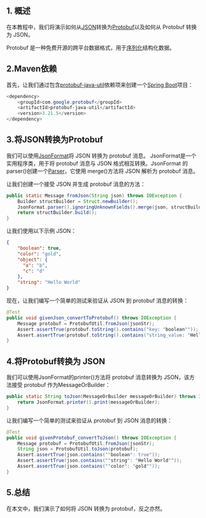 ## 1. 概述

在本教程中，我们将演示如何从[JSON](https://www.baeldung.com/java-json)转换为[Protobuf](https://www.baeldung.com/google-protocol-buffer)以及如何从 Protobuf 转换为 JSON。

Protobuf 是一种免费开源的跨平台数据格式，用于[序列化](https://en.wikipedia.org/wiki/Serialization)结构化数据。

## 2.Maven依赖

首先，让我们通过包含[protobuf-java-util](https://search.maven.org/artifact/com.google.protobuf/protobuf-java-util)依赖项来创建一个[Spring Boot](https://www.baeldung.com/spring-boot)项目：

```java
<dependency>
    <groupId>com.google.protobuf</groupId>
    <artifactId>protobuf-java-util</artifactId>
    <version>3.21.5</version>
</dependency>
```

## 3.将JSON转换为Protobuf

我们可以使用[JsonFormat](https://developers.google.com/protocol-buffers/docs/reference/java/com/google/protobuf/util/JsonFormat)将 JSON 转换为 protobuf 消息。 JsonFormat是一个实用程序类，用于将 protobuf 消息与 JSON 格式相互转换。JsonFormat 的 parser()创建一个[Parser](https://developers.google.com/protocol-buffers/docs/reference/java/com/google/protobuf/util/JsonFormat.Parser.html)，它使用 merge()方法将 JSON 解析为 protobuf 消息。

让我们创建一个接受 JSON 并生成 protobuf 消息的方法：

```java
public static Message fromJson(String json) throws IOException {
    Builder structBuilder = Struct.newBuilder();
    JsonFormat.parser().ignoringUnknownFields().merge(json, structBuilder);
    return structBuilder.build();
}
```

让我们使用以下示例 JSON：

```json
{
    "boolean": true,
    "color": "gold",
    "object": {
      "a": "b",
      "c": "d"
    },
    "string": "Hello World"
}
```

现在，让我们编写一个简单的测试来验证从 JSON 到 protobuf 消息的转换：

```java
@Test
public void givenJson_convertToProtobuf() throws IOException {
    Message protobuf = ProtobufUtil.fromJson(jsonStr);
    Assert.assertTrue(protobuf.toString().contains("key: "boolean""));
    Assert.assertTrue(protobuf.toString().contains("string_value: "Hello World""));
}
```

## 4.将Protobuf转换为 JSON

我们可以使用JsonFormat的printer()方法将 protobuf 消息转换为 JSON，该方法接受 protobuf 作为MessageOrBuilder：

```java
public static String toJson(MessageOrBuilder messageOrBuilder) throws IOException {
    return JsonFormat.printer().print(messageOrBuilder);
}
```

让我们编写一个简单的测试来验证从 protobuf 到 JSON 消息的转换：

```java
@Test
public void givenProtobuf_convertToJson() throws IOException {
    Message protobuf = ProtobufUtil.fromJson(jsonStr);
    String json = ProtobufUtil.toJson(protobuf);
    Assert.assertTrue(json.contains(""boolean": true"));
    Assert.assertTrue(json.contains(""string": "Hello World""));
    Assert.assertTrue(json.contains(""color": "gold""));
}
```

## 5.总结

在本文中，我们演示了如何将 JSON 转换为 protobuf，反之亦然。